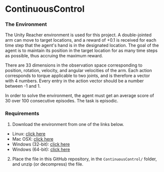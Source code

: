 # ContinuousControl

### The Environment

The Unity Reacher environment is used for this project. A double-jointed arm can move to target locations, and a reward of +0.1 is received for each time step that the agent's hand is in the designated location. The goal of the agent is to maintain its position in the target location for as many time steps as possible, thus accruing the maximum reward.

There are 33 dimensions in the observation space corresponding to position, rotation, velocity, and angular velocities of the arm. Each action corresponds to torque applicable to two joints, and is therefore a vector with 4 numbers. Every entry in the action vector should be a number between -1 and 1.

In order to solve the environment, the agent must get an average score of 30 over 100 consecutive episodes. The task is episodic.

### Requirements

1. Download the environment from one of the links below.
 - Linux: [click here](https://s3-us-west-1.amazonaws.com/udacity-drlnd/P2/Reacher/one_agent/Reacher_Linux.zip)
 - Mac OSX: [click here](https://s3-us-west-1.amazonaws.com/udacity-drlnd/P2/Reacher/one_agent/Reacher.app.zip)
 - Windows (32-bit): [click here](https://s3-us-west-1.amazonaws.com/udacity-drlnd/P2/Reacher/one_agent/Reacher_Windows_x86.zip)
 - Windows (64-bit): [click here](https://s3-us-west-1.amazonaws.com/udacity-drlnd/P2/Reacher/one_agent/Reacher_Windows_x86_64.zip)

2. Place the file in this GitHub repository, in the `ContinuousControl/` folder, and unzip (or decompress) the file. 
